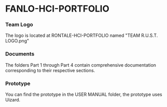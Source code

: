 
# FANLO-HCI-PORTFOLIO

### Team Logo
The logo is located at RONTALE-HCI-PORTFOLIO named "TEAM R.U.S.T. LOGO.png"

### Documents
The folders Part 1 through Part 4 contain comprehensive documentation corresponding to their respective sections.

### Prototype
You can find the prototype in the USER MANUAL folder, the prototype uses Uizard.
